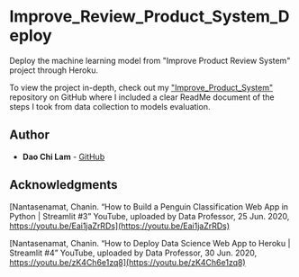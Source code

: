 # Improve_Review_Product_System_Deploy
Deploy the machine learning model from "Improve Product Review System" project through Heroku.

To view the project in-depth, check out my ["Improve_Product_System"](https://github.com/chilam27/Improve_Product_Review_System) repository on GitHub where I included a clear ReadMe document of the steps I took from data collection to models evaluation.

## Author

* **Dao Chi Lam** - [GitHub](https://github.com/chilam27)

## Acknowledgments
[Nantasenamat, Chanin. “How to Build a Penguin Classification Web App in Python | Streamlit #3” YouTube, uploaded by Data Professor, 25 Jun. 2020, https://youtu.be/Eai1jaZrRDs](https://youtu.be/Eai1jaZrRDs)

[Nantasenamat, Chanin. “How to Deploy Data Science Web App to Heroku | Streamlit #4” YouTube, uploaded by Data Professor, 30 Jun. 2020, https://youtu.be/zK4Ch6e1zq8](https://youtu.be/zK4Ch6e1zq8)
